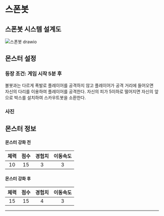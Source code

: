 # 스폰봇

## 스폰봇 시스템 설계도
![스폰봇 drawio](https://github.com/ACEDIA2567/CityGun/assets/101154683/861ce42a-27ed-4479-8896-25542751831e)

## 몬스터 설정
### 등장 조건: 게임 시작 5분 후
볼봇과는 다르게 폭발로 플레이어를 공격하지 않고 플레이어가 공격 거리에 들어오면   
자신의 다리를 이용하여 플레이어를 공격한다. 
자신의 피가 5이하로 떨어지면 자신의 앞으로 박스를 설치하여 스카우트봇을 소환한다.

### 사진

## 몬스터 정보
#### 몬스터 강화 전
|체력|점수|경험치|이동속도|
|:---:|:---:|:---:|:---:|
|10|15|3|3|

#### 몬스터 강화 후
|체력|점수|경험치|이동속도|
|:---:|:---:|:---:|:---:|
|15|15|4|3|



<hr>
